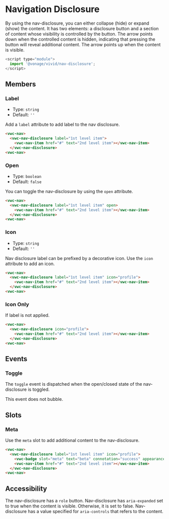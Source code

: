 # Navigation Disclosure

By using the nav-disclosure, you can either collapse (hide) or expand (show) the content.
It has two elements: a disclosure button and a section of content whose visibility is controlled by the button.
The arrow points down when the controlled content is hidden, indicating that pressing the button will reveal additional content.
The arrow points up when the content is visible.

```js
<script type="module">
  import '@vonage/vivid/nav-disclosure';
</script>
```

## Members

### Label

- Type: `string`
- Default: `''`

Add a `label` attribute to add label to the nav disclosure.

```html preview
<vwc-nav>
  <vwc-nav-disclosure label="1st level item">
    <vwc-nav-item href="#" text="2nd level item"></vwc-nav-item>
  </vwc-nav-disclosure>
<vwc-nav>
```

### Open

- Type: `boolean`
- Default: `false`

You can toggle the nav-disclosure by using the `open` attribute.

```html preview
<vwc-nav>
  <vwc-nav-disclosure label="1st level item" open>
    <vwc-nav-item href="#" text="2nd level item"></vwc-nav-item>
  </vwc-nav-disclosure>
<vwc-nav>
```

### Icon

- Type: `string`
- Default: `''`

Nav disclosure label can be prefixed by a decorative icon.
Use the `icon` attribute to add an icon.

```html preview
<vwc-nav>
  <vwc-nav-disclosure label="1st level item" icon="profile">
    <vwc-nav-item href="#" text="2nd level item"></vwc-nav-item>
  </vwc-nav-disclosure>
<vwc-nav>
```

### Icon Only

If label is not applied.

```html preview
<vwc-nav>
  <vwc-nav-disclosure icon="profile">
    <vwc-nav-item href="#" text="2nd level item"></vwc-nav-item>
  </vwc-nav-disclosure>
<vwc-nav>
```

## Events

### Toggle

The `toggle` event is dispatched when the open/closed state of the nav-disclosure is toggled.

This event does not bubble.

## Slots

### Meta

Use the `meta` slot to add additional content to the nav-disclosure.

```html preview
<vwc-nav>
  <vwc-nav-disclosure label="1st level item" icon="profile">
    <vwc-badge slot="meta" text="beta" connotation="success" appearance="subtle" shape="pill"></vwc-badge>
    <vwc-nav-item href="#" text="2nd level item"></vwc-nav-item>
  </vwc-nav-disclosure>
<vwc-nav>
```

## Accessibility

The nav-disclosure has a `role` button.
Nav-disclosure has `aria-expanded` set to true when the content is visible. Otherwise, it is set to false.
Nav-disclosure has a value specified for `aria-controls` that refers to the content.
